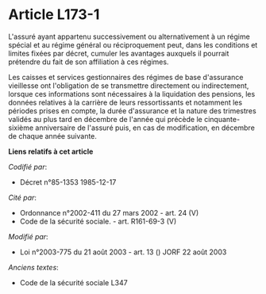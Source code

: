 # Article L173-1

L'assuré ayant appartenu successivement ou alternativement à un régime spécial et au régime général ou réciproquement peut,
dans les conditions et limites fixées par décret, cumuler les avantages auxquels il pourrait prétendre du fait de son
affiliation à ces régimes. 

Les caisses et services gestionnaires des régimes de base d'assurance vieillesse ont l'obligation de se transmettre
directement ou indirectement, lorsque ces informations sont nécessaires à la liquidation des pensions, les données relatives
à la carrière de leurs ressortissants et notamment les périodes prises en compte, la durée d'assurance et la nature des
trimestres validés au plus tard en décembre de l'année qui précède le cinquante-sixième anniversaire de l'assuré puis, en cas
de modification, en décembre de chaque année suivante.

**Liens relatifs à cet article**

_Codifié par_:

  - Décret n°85-1353 1985-12-17

_Cité par_:

  - Ordonnance n°2002-411 du 27 mars 2002 - art. 24 (V)
  - Code de la sécurité sociale. - art. R161-69-3 (V)

_Modifié par_:

  - Loi n°2003-775 du 21 août 2003 - art. 13 () JORF 22 août 2003

_Anciens textes_:

  - Code de la sécurité sociale L347

